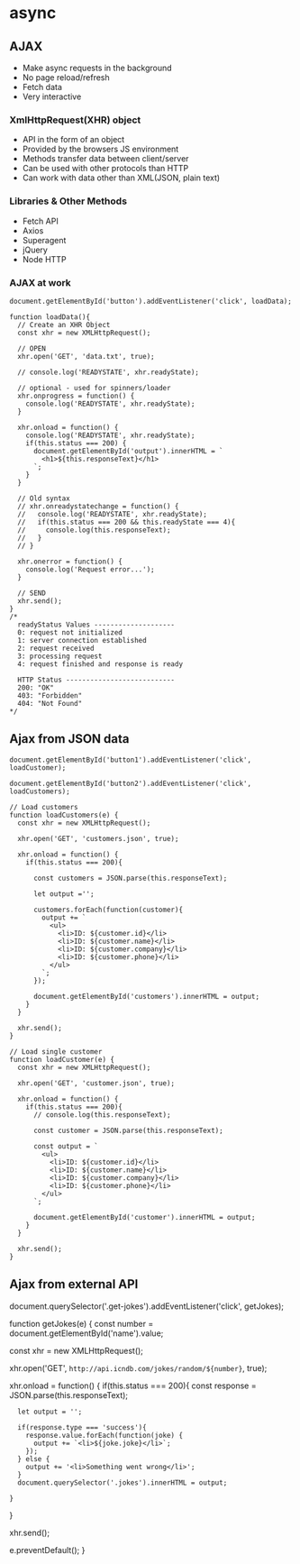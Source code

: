 # async

## AJAX

  * Make async requests in the background
  * No page reload/refresh
  * Fetch data
  * Very interactive

### XmlHttpRequest(XHR) object

  * API in the form of an object
  * Provided by the browsers JS environment
  * Methods transfer data between client/server
  * Can be used with other protocols than HTTP
  * Can work with data other than XML(JSON, plain text)

### Libraries & Other Methods

  * Fetch API
  * Axios
  * Superagent
  * jQuery
  * Node HTTP

### AJAX at work

```
document.getElementById('button').addEventListener('click', loadData);

function loadData(){
  // Create an XHR Object
  const xhr = new XMLHttpRequest();

  // OPEN
  xhr.open('GET', 'data.txt', true);

  // console.log('READYSTATE', xhr.readyState);

  // optional - used for spinners/loader
  xhr.onprogress = function() {
    console.log('READYSTATE', xhr.readyState);
  }

  xhr.onload = function() {
    console.log('READYSTATE', xhr.readyState);
    if(this.status === 200) {
      document.getElementById('output').innerHTML = `
        <h1>${this.responseText}</h1>
      `;
    }
  }

  // Old syntax
  // xhr.onreadystatechange = function() {
  //   console.log('READYSTATE', xhr.readyState);
  //   if(this.status === 200 && this.readyState === 4){
  //     console.log(this.responseText);
  //   }
  // }

  xhr.onerror = function() {
    console.log('Request error...');
  }

  // SEND
  xhr.send();
}
/*
  readyStatus Values --------------------
  0: request not initialized
  1: server connection established
  2: request received
  3: processing request
  4: request finished and response is ready

  HTTP Status ---------------------------
  200: "OK"
  403: "Forbidden"
  404: "Not Found"
*/
```

## Ajax from JSON data

```
document.getElementById('button1').addEventListener('click', loadCustomer);

document.getElementById('button2').addEventListener('click', loadCustomers);

// Load customers
function loadCustomers(e) {
  const xhr = new XMLHttpRequest();

  xhr.open('GET', 'customers.json', true);

  xhr.onload = function() {
    if(this.status === 200){

      const customers = JSON.parse(this.responseText);

      let output ='';

      customers.forEach(function(customer){
        output += `
          <ul>
            <li>ID: ${customer.id}</li>
            <li>ID: ${customer.name}</li>
            <li>ID: ${customer.company}</li>
            <li>ID: ${customer.phone}</li>
          </ul>
        `;
      });      

      document.getElementById('customers').innerHTML = output;
    }
  }

  xhr.send();
}

// Load single customer
function loadCustomer(e) {
  const xhr = new XMLHttpRequest();

  xhr.open('GET', 'customer.json', true);

  xhr.onload = function() {
    if(this.status === 200){
      // console.log(this.responseText);

      const customer = JSON.parse(this.responseText);

      const output = `
        <ul>
          <li>ID: ${customer.id}</li>
          <li>ID: ${customer.name}</li>
          <li>ID: ${customer.company}</li>
          <li>ID: ${customer.phone}</li>
        </ul>
      `;

      document.getElementById('customer').innerHTML = output;
    }
  }

  xhr.send();
}
```

## Ajax from external API

document.querySelector('.get-jokes').addEventListener('click', getJokes);

function getJokes(e) {
  const number = document.getElementById('name').value;

  const xhr = new XMLHttpRequest();

  xhr.open('GET', `http://api.icndb.com/jokes/random/${number}`, true);

  xhr.onload = function() {
    if(this.status === 200){
      const response = JSON.parse(this.responseText);
      
      let output = '';

      if(response.type === 'success'){
        response.value.forEach(function(joke) {
          output += `<li>${joke.joke}</li>`;
        });
      } else {
        output += '<li>Something went wrong</li>';
      }
      document.querySelector('.jokes').innerHTML = output;

    }
  }

  xhr.send();

  e.preventDefault();
}